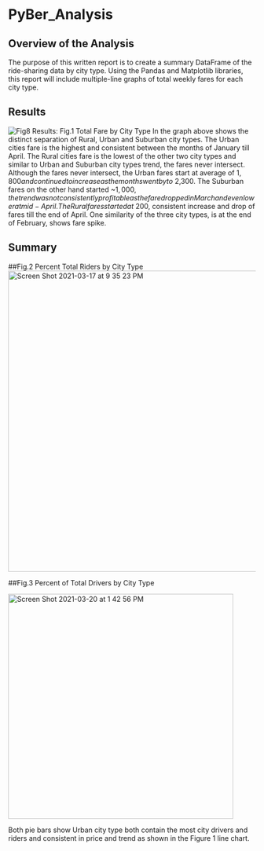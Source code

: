# PyBer_Analysis
## Overview of the Analysis
The purpose of this written report is to create a summary DataFrame of the ride-sharing data by city type. Using the Pandas and Matplotlib libraries, this report will include multiple-line graphs of total weekly fares for each city type.
## Results 
![Fig8](https://user-images.githubusercontent.com/77812423/111560101-2d392380-8768-11eb-9cfd-5dfe25cff713.png)
Results:
Fig.1 Total Fare by City Type
In the graph above shows the distinct separation of Rural, Urban and Suburban city types.  The Urban cities fare is the highest and consistent between the months of January till April.  The Rural cities fare is the lowest of the other two city types and similar to Urban and Suburban city types trend, the fares never intersect.  Although the fares never intersect, the Urban fares start at average of $1,800 and continued to increase as the months went by to ~$2,300.  The Suburban fares on the other hand started ~$1,000, the trend was not consistently profitable as the fare dropped in March and even lower at mid-April.  The Rural fares started at ~$200, consistent increase and drop of fares till the end of April.  One similarity of the three city types, is at the end of February, shows fare spike.
## Summary 
##Fig.2 Percent Total Riders by City Type
<img width="613" alt="Screen Shot 2021-03-17 at 9 35 23 PM" src="https://user-images.githubusercontent.com/77812423/111560347-b18ba680-8768-11eb-8b49-6da906c38491.png">


##Fig.3 Percent of Total Drivers by City Type


<img width="458" alt="Screen Shot 2021-03-20 at 1 42 56 PM" src="https://user-images.githubusercontent.com/77812423/111880478-49b0a800-8982-11eb-94ef-44df046aa15b.png">




Both pie bars show Urban city type both contain the most city drivers and riders and consistent in price and trend as shown in the Figure 1 line chart.

